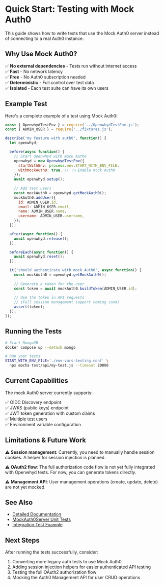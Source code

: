 # Quick Start: Testing with Mock Auth0

This guide shows how to write tests that use the Mock Auth0 server instead of connecting to a real Auth0 instance.

## Why Use Mock Auth0?

✅ **No external dependencies** - Tests run without internet access  
✅ **Fast** - No network latency  
✅ **Free** - No Auth0 subscription needed  
✅ **Deterministic** - Full control over test data  
✅ **Isolated** - Each test suite can have its own users  

## Example Test

Here's a complete example of a test using Mock Auth0:

```javascript
const { OpenwhydTestEnv } = require('../OpenwhydTestEnv.js');
const { ADMIN_USER } = require('../fixtures.js');

describe('my feature with auth0', function() {
  let openwhyd;

  before(async function() {
    // Start Openwhyd with mock Auth0
    openwhyd = new OpenwhydTestEnv({
      startWithEnv: process.env.START_WITH_ENV_FILE,
      withMockAuth0: true, // 👈 Enable mock Auth0
    });
    await openwhyd.setup();
    
    // Add test users
    const mockAuth0 = openwhyd.getMockAuth0();
    mockAuth0.addUser({
      id: ADMIN_USER.id,
      email: ADMIN_USER.email,
      name: ADMIN_USER.name,
      username: ADMIN_USER.username,
    });
  });

  after(async function() {
    await openwhyd.release();
  });

  beforeEach(async function() {
    await openwhyd.reset();
  });

  it('should authenticate with mock Auth0', async function() {
    const mockAuth0 = openwhyd.getMockAuth0();
    
    // Generate a token for the user
    const token = await mockAuth0.buildToken(ADMIN_USER.id);
    
    // Use the token in API requests
    // (Full session management support coming soon)
    assert(token);
  });
});
```

## Running the Tests

```bash
# Start MongoDB
docker compose up --detach mongo

# Run your tests
START_WITH_ENV_FILE='./env-vars-testing.conf' \
  npx mocha test/api/my-test.js --timeout 20000
```

## Current Capabilities

The mock Auth0 server currently supports:

✅ OIDC Discovery endpoint  
✅ JWKS (public keys) endpoint  
✅ JWT token generation with custom claims  
✅ Multiple test users  
✅ Environment variable configuration  

## Limitations & Future Work

⚠️ **Session management**: Currently, you need to manually handle session cookies. A helper for session injection is planned.

⚠️ **OAuth2 flow**: The full authorization code flow is not yet fully integrated with Openwhyd tests. For now, you can generate tokens directly.

⚠️ **Management API**: User management operations (create, update, delete) are not yet mocked.

## See Also

- [Detailed Documentation](./README-MockAuth0.md)
- [MockAuth0Server Unit Tests](./MockAuth0Server.test.js)
- [Integration Test Example](./api/auth0.api.tests.js)

## Next Steps

After running the tests successfully, consider:

1. Converting more legacy auth tests to use Mock Auth0
2. Adding session injection helpers for easier authenticated API testing
3. Testing the full OAuth2 authorization flow
4. Mocking the Auth0 Management API for user CRUD operations
